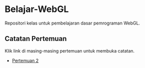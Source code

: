# Belajar-WebGL
Repositori kelas untuk pembelajaran dasar pemrograman WebGL.

## Catatan Pertemuan
Klik link di masing-masing pertemuan untuk membuka catatan.
- [Pertemuan 2](pertemuan-2/README.md)
